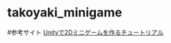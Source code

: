 takoyaki_minigame
===============

#参考サイト
[Unityで2Dミニゲームを作るチュートリアル](http://qiita.com/2dgames_jp/items/11bb76167fb44bb5af5f)
